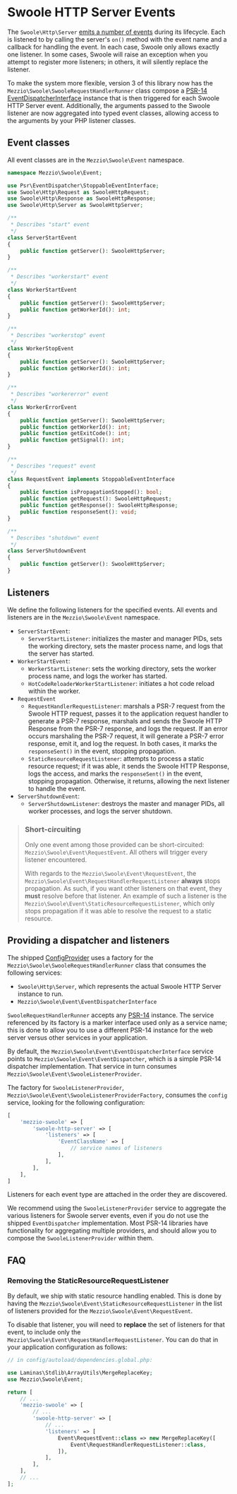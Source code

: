 # Swoole HTTP Server Events

The `Swoole\Http\Server` [emits a number of events](https://www.swoole.co.uk/docs/modules/swoole-http-server-doc#events) during its lifecycle.
Each is listened to by calling the server's `on()` method with the event name and a callback for handling the event.
In each case, Swoole only allows exactly one listener.
In some cases, Swoole will raise an exception when you attempt to register more listeners; in others, it will silently replace the listener.

To make the system more flexible, version 3 of this library now has the `Mezzio\Swoole\SwooleRequestHandlerRunner` class compose a [PSR-14 EventDispatcherInterface](https://www.php-fig.org/psr/psr-14/) instance that is then triggered for each Swoole HTTP Server event.
Additionally, the arguments passed to the Swoole listener are now aggregated into typed event classes, allowing access to the arguments by your PHP listener classes.

## Event classes

All event classes are in the `Mezzio\Swoole\Event` namespace.

```php
namespace Mezzio\Swoole\Event;

use Psr\EventDispatcher\StoppableEventInterface;
use Swoole\Http\Request as SwooleHttpRequest;
use Swoole\Http\Response as SwooleHttpResponse;
use Swoole\Http\Server as SwooleHttpServer;

/**
 * Describes "start" event
 */
class ServerStartEvent
{
    public function getServer(): SwooleHttpServer;
}

/**
 * Describes "workerstart" event
 */
class WorkerStartEvent
{
    public function getServer(): SwooleHttpServer;
    public function getWorkerId(): int;
}

/**
 * Describes "workerstop" event
 */
class WorkerStopEvent
{
    public function getServer(): SwooleHttpServer;
    public function getWorkerId(): int;
}

/**
 * Describes "workererror" event
 */
class WorkerErrorEvent
{
    public function getServer(): SwooleHttpServer;
    public function getWorkerId(): int;
    public function getExitCode(): int;
    public function getSignal(): int;
}

/**
 * Describes "request" event
 */
class RequestEvent implements StoppableEventInterface
{
    public function isPropagationStopped(): bool;
    public function getRequest(): SwooleHttpRequest;
    public function getResponse(): SwooleHttpResponse;
    public function responseSent(): void;
}

/**
 * Describes "shutdown" event
 */
class ServerShutdownEvent
{
    public function getServer(): SwooleHttpServer;
}
```

## Listeners

We define the following listeners for the specified events.
All events and listeners are in the `Mezzio\Swoole\Event` namespace.

- `ServerStartEvent`:
  - `ServerStartListener`: initializes the master and manager PIDs, sets the working directory, sets the master process name, and logs that the server has started.
- `WorkerStartEvent`:
  - `WorkerStartListener`: sets the working directory, sets the worker process name, and logs the worker has started.
  - `HotCodeReloaderWorkerStartListener`: initiates a hot code reload within the worker.
- `RequestEvent`
  - `RequestHandlerRequestListener`: marshals a PSR-7 request from the Swoole HTTP request, passes it to the application request handler to generate a PSR-7 response, marshals and sends the Swoole HTTP Response from the PSR-7 response, and logs the request.
    If an error occurs marshaling the PSR-7 request, it will generate a PSR-7 error response, emit it, and log the request.
    In both cases, it marks the `responseSent()` in the event, stopping propagation.
  - `StaticResourceRequestListener`: attempts to process a static resource request; if it was able, it sends the Swoole HTTP Response, logs the access, and marks the `responseSent()` in the event, stopping propagation.
    Otherwise, it returns, allowing the next listener to handle the event.
- `ServerShutdownEvent`:
  - `ServerShutdownListener`: destroys the master and manager PIDs, all worker processes, and logs the server shutdown.

> ### Short-circuiting
>
> Only one event among those provided can be short-circuited: `Mezzio\Swoole\Event\RequestEvent`.
> All others will trigger every listener encountered.
>
> With regards to the `Mezzio\Swoole\Event\RequestEvent`, the `Mezzio\Swoole\Event\RequestHandlerRequestListener` **always** stops propagation.
> As such, if you want other listeners on that event, they **must** resolve before that listener.
> An example of such a listener is the `Mezzio\Swoole\Event\StaticResourceRequestListener`, which only stops propagation if it was able to resolve the request to a static resource.

## Providing a dispatcher and listeners

The shipped [ConfigProvider](https://docs.laminas.dev/laminas-config-aggregator/config-providers/) uses a factory for the `Mezzio\Swoole\SwooleRequestHandlerRunner` class that consumes the following services:

- `Swoole\Http\Server`, which represents the actual Swoole HTTP Server instance to run.
- `Mezzio\Swoole\Event\EventDispatcherInterface`

`SwooleRequestHandlerRunner` accepts any [PSR-14](https://www.php-fig.org/psr/psr-14/) instance.
The service referenced by its factory is a marker interface used only as a service name; this is done to allow you to use a different PSR-14 instance for the web server versus other services in your application.

By default, the `Mezzio\Swoole\Event\EventDispatcherInterface` service points to `Mezzio\Swoole\Event\EventDispatcher`, which is a simple PSR-14 dispatcher implementation.
That service in turn consumes `Mezzio\Swoole\Event\SwooleListenerProvider`.

The factory for `SwooleListenerProvider`, `Mezzio\Swoole\Event\SwooleListenerProviderFactory`, consumes the `config` service, looking for the following configuration:

```php
[
    'mezzio-swoole' => [
        'swoole-http-server' => [
            'listeners' => [
                'EventClassName' => [
                    // service names of listeners
                ],
            ],
        ],
    ],
]
```

Listeners for each event type are attached in the order they are discovered.

We recommend using the `SwooleListenerProvider` service to aggregate the various listeners for Swoole server events, even if you do not use the shipped `EventDispatcher` implementation.
Most PSR-14 libraries have functionality for aggregating multiple providers, and should allow you to compose the `SwooleListenerProvider` within them.

## FAQ

### Removing the StaticResourceRequestListener

By default, we ship with static resource handling enabled.
This is done by having the `Mezzio\Swoole\Event\StaticResourceRequestListener` in the list of listeners provided for the `Mezzio\Swoole\Event\RequestEvent`.

To disable that listener, you will need to **replace** the set of listeners for that event, to include only the `Mezzio\Swoole\Event\RequestHandlerRequestListener`. You can do that in your application configuration as follows:

```php
// in config/autoload/dependencies.global.php:

use Laminas\Stdlib\ArrayUtils\MergeReplaceKey;
use Mezzio\Swoole\Event;

return [
    // ...
    'mezzio-swoole' => [
        // ...
        'swoole-http-server' => [
            // ...
            'listeners' => [
                Event\RequestEvent::class => new MergeReplaceKey([
                    Event\RequestHandlerRequestListener::class,
                ]),
            ],
        ],
    ],
    // ...
];
```
